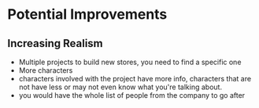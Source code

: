 # Potential Improvements 

## Increasing Realism
- Multiple projects to build new stores, you need to find a specific one
- More characters
- characters involved with the project have more info, characters that are not have less or may not even know what you're talking about. 
- you would have the whole list of people from the company to go after



